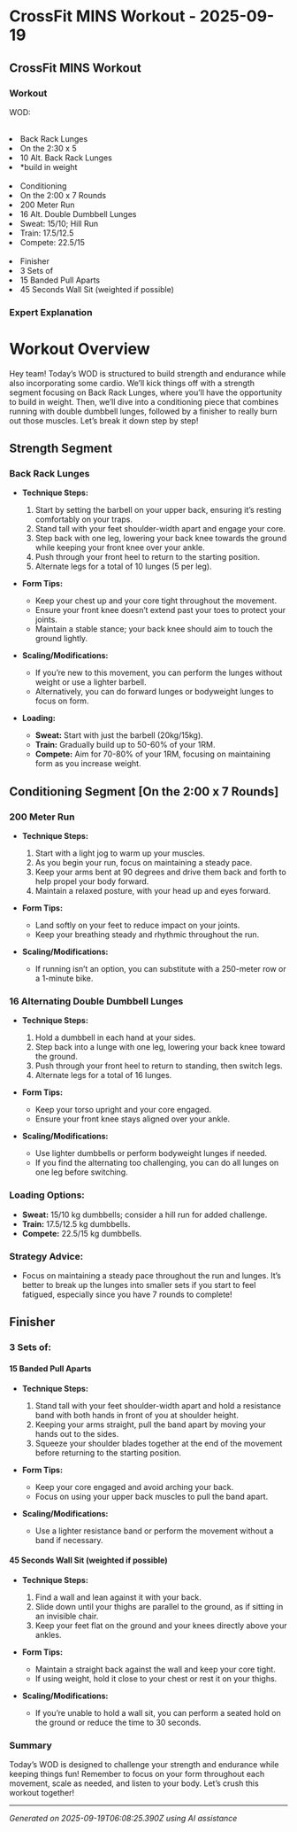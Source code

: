 # CrossFit MINS Workout - 2025-09-19

## CrossFit MINS Workout

### Workout
<p class="mb-2">WOD:</p><br><li class="ml-4">Back Rack Lunges</li><li class="ml-4">On the 2:30 x 5</li><li class="ml-4">10 Alt. Back Rack Lunges</li><li class="ml-4">*build in weight</li><br><li class="ml-4">Conditioning</li><li class="ml-4">On the 2:00 x 7 Rounds</li><li class="ml-4">200 Meter Run</li><li class="ml-4">16 Alt. Double Dumbbell Lunges</li><li class="ml-4">Sweat: 15/10; Hill Run</li><li class="ml-4">Train: 17.5/12.5</li><li class="ml-4">Compete: 22.5/15</li><br><li class="ml-4">Finisher</li><li class="ml-4">3 Sets of</li><li class="ml-4">15 Banded Pull Aparts</li><li class="ml-4">45 Seconds Wall Sit (weighted if possible)</li>

### Expert Explanation
# Workout Overview

Hey team! Today’s WOD is structured to build strength and endurance while also incorporating some cardio. We’ll kick things off with a strength segment focusing on Back Rack Lunges, where you’ll have the opportunity to build in weight. Then, we’ll dive into a conditioning piece that combines running with double dumbbell lunges, followed by a finisher to really burn out those muscles. Let’s break it down step by step!

## Strength Segment

### Back Rack Lunges

- **Technique Steps:**
    1. Start by setting the barbell on your upper back, ensuring it’s resting comfortably on your traps.
    2. Stand tall with your feet shoulder-width apart and engage your core.
    3. Step back with one leg, lowering your back knee towards the ground while keeping your front knee over your ankle.
    4. Push through your front heel to return to the starting position.
    5. Alternate legs for a total of 10 lunges (5 per leg).
  
- **Form Tips:**
    - Keep your chest up and your core tight throughout the movement.
    - Ensure your front knee doesn’t extend past your toes to protect your joints.
    - Maintain a stable stance; your back knee should aim to touch the ground lightly.

- **Scaling/Modifications:**
    - If you’re new to this movement, you can perform the lunges without weight or use a lighter barbell.
    - Alternatively, you can do forward lunges or bodyweight lunges to focus on form.

- **Loading:**
    - **Sweat:** Start with just the barbell (20kg/15kg).
    - **Train:** Gradually build up to 50-60% of your 1RM.
    - **Compete:** Aim for 70-80% of your 1RM, focusing on maintaining form as you increase weight.

## Conditioning Segment [On the 2:00 x 7 Rounds]

### 200 Meter Run

- **Technique Steps:**
    1. Start with a light jog to warm up your muscles.
    2. As you begin your run, focus on maintaining a steady pace.
    3. Keep your arms bent at 90 degrees and drive them back and forth to help propel your body forward.
    4. Maintain a relaxed posture, with your head up and eyes forward.

- **Form Tips:**
    - Land softly on your feet to reduce impact on your joints.
    - Keep your breathing steady and rhythmic throughout the run.

- **Scaling/Modifications:**
    - If running isn’t an option, you can substitute with a 250-meter row or a 1-minute bike.

### 16 Alternating Double Dumbbell Lunges

- **Technique Steps:**
    1. Hold a dumbbell in each hand at your sides.
    2. Step back into a lunge with one leg, lowering your back knee toward the ground.
    3. Push through your front heel to return to standing, then switch legs.
    4. Alternate legs for a total of 16 lunges.

- **Form Tips:**
    - Keep your torso upright and your core engaged.
    - Ensure your front knee stays aligned over your ankle.

- **Scaling/Modifications:**
    - Use lighter dumbbells or perform bodyweight lunges if needed.
    - If you find the alternating too challenging, you can do all lunges on one leg before switching.

### Loading Options:
- **Sweat:** 15/10 kg dumbbells; consider a hill run for added challenge.
- **Train:** 17.5/12.5 kg dumbbells.
- **Compete:** 22.5/15 kg dumbbells.

### Strategy Advice:
- Focus on maintaining a steady pace throughout the run and lunges. It’s better to break up the lunges into smaller sets if you start to feel fatigued, especially since you have 7 rounds to complete!

## Finisher

### 3 Sets of:

#### 15 Banded Pull Aparts

- **Technique Steps:**
    1. Stand tall with your feet shoulder-width apart and hold a resistance band with both hands in front of you at shoulder height.
    2. Keeping your arms straight, pull the band apart by moving your hands out to the sides.
    3. Squeeze your shoulder blades together at the end of the movement before returning to the starting position.

- **Form Tips:**
    - Keep your core engaged and avoid arching your back.
    - Focus on using your upper back muscles to pull the band apart.

- **Scaling/Modifications:**
    - Use a lighter resistance band or perform the movement without a band if necessary.

#### 45 Seconds Wall Sit (weighted if possible)

- **Technique Steps:**
    1. Find a wall and lean against it with your back.
    2. Slide down until your thighs are parallel to the ground, as if sitting in an invisible chair.
    3. Keep your feet flat on the ground and your knees directly above your ankles.

- **Form Tips:**
    - Maintain a straight back against the wall and keep your core tight.
    - If using weight, hold it close to your chest or rest it on your thighs.

- **Scaling/Modifications:**
    - If you’re unable to hold a wall sit, you can perform a seated hold on the ground or reduce the time to 30 seconds.

### Summary
Today’s WOD is designed to challenge your strength and endurance while keeping things fun! Remember to focus on your form throughout each movement, scale as needed, and listen to your body. Let’s crush this workout together!

---
*Generated on 2025-09-19T06:08:25.390Z using AI assistance*
